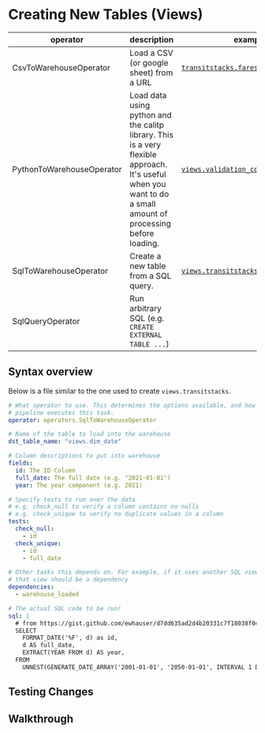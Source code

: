 # Creating New Tables (Views)

| operator | description | example |
| -------- | ----------- | ------- |
| CsvToWarehouseOperator  | Load a CSV (or google sheet) from a URL | [`transitstacks.fares`](https://github.com/cal-itp/data-infra/blob/main/airflow/dags/transitstacks_loader/fares.yml) |
| PythonToWarehouseOperator | Load data using python and the calitp library. This is a very flexible approach. It's useful when you want to do a small amount of processing before loading. | [`views.validation_code_descriptions`](https://github.com/cal-itp/data-infra/blob/main/airflow/dags/gtfs_views/validation_code_descriptions.py) |
| SqlToWarehouseOperator | Create a new table from a SQL query. | [`views.transitstacks`](https://github.com/cal-itp/data-infra/blob/main/airflow/dags/gtfs_views/transitstacks.yml) |
| SqlQueryOperator | Run arbitrary SQL (e.g. `CREATE EXTERNAL TABLE ...`) | |

## Syntax overview

Below is a file similar to the one used to create `views.transitstacks`.

```yaml
# What operator to use. This determines the options available, and how the
# pipeline executes this task.
operator: operators.SqlToWarehouseOperator

# Name of the table to load into the warehouse
dst_table_name: "views.dim_date"

# Column descriptions to put into warehouse
fields:
  id: The ID Column
  full_date: The full date (e.g. "2021-01-01")
  year: The year component (e.g. 2021)

# Specify tests to run over the data
# e.g. check_null to verify a column contains no nulls
# e.g. check_unique to verify no duplicate values in a column
tests:
  check_null:
    - id
  check_unique:
    - id
    - full_date

# Other tasks this depends on. For example, if it uses another SQL view, then
# that view should be a dependency
dependencies:
  - warehouse_loaded

# The actual SQL code to be run!
sql: |
  # from https://gist.github.com/ewhauser/d7dd635ad2d4b20331c7f18038f04817
  SELECT
    FORMAT_DATE('%F', d) as id,
    d AS full_date,
    EXTRACT(YEAR FROM d) AS year,
  FROM
    UNNEST(GENERATE_DATE_ARRAY('2001-01-01', '2050-01-01', INTERVAL 1 DAY)) d
```

## Testing Changes

## Walkthrough
